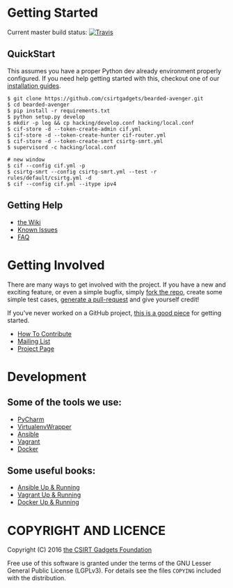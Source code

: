 # Getting Started
Current master build status: [![Travis](https://travis-ci.org/csirtgadgets/bearded-avenger.svg?branch=master)](https://travis-ci.org/csirtgadgets/bearded-avenger)

## QuickStart
This assumes you have a proper Python dev already environment properly configured. If you need help getting started with this, checkout one of our [installation guides](https://github.com/csirtgadgets/bearded-avenger/wiki/Ubuntu14LTS).

```
$ git clone https://github.com/csirtgadgets/bearded-avenger.git
$ cd bearded-avenger
$ pip install -r requirements.txt
$ python setup.py develop
$ mkdir -p log && cp hacking/develop.conf hacking/local.conf
$ cif-store -d --token-create-admin cif.yml
$ cif-store -d --token-create-hunter cif-router.yml
$ cif-store -d --token-create-smrt csirtg-smrt.yml
$ supervisord -c hacking/local.conf

# new window
$ cif --config cif.yml -p
$ csirtg-smrt --config csirtg-smrt.yml --test -r rules/default/csirtg.yml -d
$ cif --config cif.yml --itype ipv4
```

## Getting Help
 * [the Wiki](https://github.com/csirtgadgets/bearded-avenger/wiki)
 * [Known Issues](https://github.com/csirtgadgets/bearded-avenger/issues?labels=bug&state=open) 
 * [FAQ](https://github.com/csirtgadgets/bearded-avenger/issues?labels=faq)

# Getting Involved
There are many ways to get involved with the project. If you have a new and exciting feature, or even a simple bugfix, simply [fork the repo](https://help.github.com/articles/fork-a-repo), create some simple test cases, [generate a pull-request](https://help.github.com/articles/using-pull-requests) and give yourself credit!

If you've never worked on a GitHub project, [this is a good piece](https://guides.github.com/activities/contributing-to-open-source) for getting started.

* [How To Contribute](contributing.md)  
* [Mailing List](https://groups.google.com/forum/#!forum/ci-framework)  
* [Project Page](http://csirtgadgets.org/collective-intelligence-framework/)

# Development
## Some of the tools we use:

* [PyCharm](https://www.jetbrains.com/pycharm/)
* [VirtualenvWrapper](https://virtualenvwrapper.readthedocs.org/en/latest/)
* [Ansible](http://ansible.com)
* [Vagrant](https://www.vagrantup.com/)
* [Docker](https://docker.io)

## Some useful books:

* [Ansible Up & Running](http://www.amazon.com/Ansible-Up-Running-Lorin-Hochstein/dp/1491915323/ref=sr_1_1?ie=UTF8&qid=1450109562&sr=8-1&keywords=ansible+up+and+running)
* [Vagrant Up & Running](http://www.amazon.com/Vagrant-Up-Running-Mitchell-Hashimoto/dp/1449335837/ref=sr_1_3?ie=UTF8&qid=1450109562&sr=8-3&keywords=ansible+up+and+running)
* [Docker Up & Running](http://www.amazon.com/Docker-Up-Running-Karl-Matthias/dp/1491917571/ref=sr_1_2?ie=UTF8&qid=1450109562&sr=8-2&keywords=ansible+up+and+running)


# COPYRIGHT AND LICENCE

Copyright (C) 2016 [the CSIRT Gadgets Foundation](http://csirtgadgets.org)

Free use of this software is granted under the terms of the GNU Lesser General Public License (LGPLv3). For details see the files `COPYING` included with the distribution.
